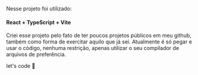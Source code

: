 Nesse projeto foi utilizado: 
#### React + TypeScript + Vite

Criei esse projeto pelo fato de ter poucos projetos públicos em meu github, também como forma de exercitar aquilo que já sei.
Atualmente é só pegar e usar o código, nenhuma restrição, apenas utilizar o seu compilador de arquivos de preferência.

let's code 🫡
